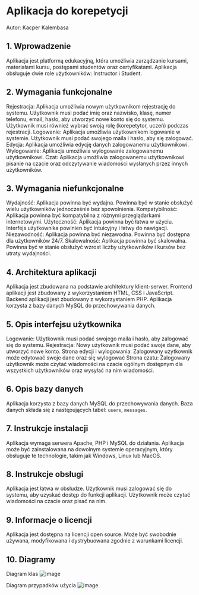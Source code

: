 # Aplikacja do korepetycji

Autor: Kacper Kalembasa

## 1. Wprowadzenie
Aplikacja jest platformą edukacyjną, która umożliwia zarządzanie kursami, materiałami kursu, postępami studentów oraz certyfikatami. Aplikacja obsługuje dwie role użytkowników: Instructor i Student.

## 2. Wymagania funkcjonalne
Rejestracja: Aplikacja umożliwia nowym użytkownikom rejestrację do systemu. Użytkownik musi podać imię oraz nazwisko, klasę, numer telefonu, email, hasło, aby utworzyć nowe konto się do systemu. Użytkownik musi również wybrać swoją rolę (korepetytor, uczeń) podczas rejestracji. 
Logowanie: Aplikacja umożliwia użytkownikom logowanie w systemie. Użytkownik musi podać swojego maila i hasło, aby się zalogować.
Edycja: Aplikacja umożliwia edycję danych zalogowanemu użytkownikowi.
Wylogowanie: Aplikacja umożliwia wylogowanie zalogowanemu użytkownikowi.
Czat: Aplikacja umożliwia zalogowanemu użytkownikowi pisanie na czacie oraz odczytywanie wiadomości wysłanych przez innych użytkowników.

## 3. Wymagania niefunkcjonalne
Wydajność: Aplikacja powinna być wydajna. Powinna być w stanie obsłużyć wielu użytkowników jednocześnie bez spowolnienia. 
Kompatybilność: Aplikacja powinna być kompatybilna z różnymi przeglądarkami internetowymi.
Użyteczność: Aplikacja powinna być łatwa w użyciu. Interfejs użytkownika powinien być intuicyjny i łatwy do nawigacji. 
Niezawodność: Aplikacja powinna być niezawodna. Powinna być dostępna dla użytkowników 24/7.
Skalowalność: Aplikacja powinna być skalowalna. Powinna być w stanie obsłużyć wzrost liczby użytkowników i kursów bez utraty wydajności.

## 4. Architektura aplikacji
Aplikacja jest zbudowana na podstawie architektury klient-serwer. Frontend aplikacji jest zbudowany z wykorzystaniem HTML, CSS i JavaScript. Backend aplikacji jest zbudowany z wykorzystaniem PHP. Aplikacja korzysta z bazy danych MySQL do przechowywania danych.

## 5. Opis interfejsu użytkownika
Logowanie: Użytkownik musi podać swojego maila i hasło, aby zalogować się do systemu.
Rejestracja: Nowy użytkownik musi podać swoje dane, aby utworzyć nowe konto.
Strona edycji i wylogowania: Zalogowany użytkownik może edytować swoje dane oraz się wylogować
Strona czatu: Zalogowany użytkownik może czytać wiadomości na czacie ogólnym dostępnym dla wszystkich użytkowników oraz wysyłać na nim wiadomości.

## 6. Opis bazy danych
Aplikacja korzysta z bazy danych MySQL do przechowywania danych. Baza danych składa się z następujących tabel: `users`, `messages`.

## 7. Instrukcje instalacji
Aplikacja wymaga serwera Apache, PHP i MySQL do działania. Aplikacja może być zainstalowana na dowolnym systemie operacyjnym, który obsługuje te technologie, takim jak Windows, Linux lub MacOS.

## 8. Instrukcje obsługi
Aplikacja jest łatwa w obsłudze. Użytkownik musi zalogować się do systemu, aby uzyskać dostęp do funkcji aplikacji. Użytkownik może czytać wiadomości na czacie oraz pisać na nim.

## 9. Informacje o licencji
Aplikacja jest dostępna na licencji open source. Może być swobodnie używana, modyfikowana i dystrybuowana zgodnie z warunkami licencji. 

## 10. Diagramy
Diagram klas
![image](https://github.com/kalembasa21/korepetycje/assets/101091086/1fd80f12-47f0-435c-b753-eaf38171d6db)

Diagram przypadków użycia
![image](https://github.com/kalembasa21/korepetycje/assets/101091086/069761ac-cc04-442c-b60b-9172582f935f)
